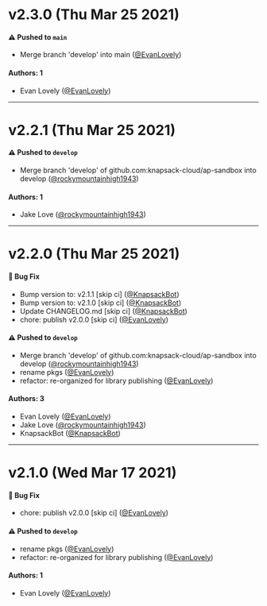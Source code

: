 # v2.3.0 (Thu Mar 25 2021)

#### ⚠️ Pushed to `main`

- Merge branch 'develop' into main ([@EvanLovely](https://github.com/EvanLovely))

#### Authors: 1

- Evan Lovely ([@EvanLovely](https://github.com/EvanLovely))

---

# v2.2.1 (Thu Mar 25 2021)

#### ⚠️ Pushed to `develop`

- Merge branch 'develop' of github.com:knapsack-cloud/ap-sandbox into develop ([@rockymountainhigh1943](https://github.com/rockymountainhigh1943))

#### Authors: 1

- Jake Love ([@rockymountainhigh1943](https://github.com/rockymountainhigh1943))

---

# v2.2.0 (Thu Mar 25 2021)

#### 🐛 Bug Fix

- Bump version to: v2.1.1 \[skip ci\] ([@KnapsackBot](https://github.com/KnapsackBot))
- Bump version to: v2.1.0 \[skip ci\] ([@KnapsackBot](https://github.com/KnapsackBot))
- Update CHANGELOG.md \[skip ci\] ([@KnapsackBot](https://github.com/KnapsackBot))
- chore: publish v2.0.0 \[skip ci\] ([@EvanLovely](https://github.com/EvanLovely))

#### ⚠️ Pushed to `develop`

- Merge branch 'develop' of github.com:knapsack-cloud/ap-sandbox into develop ([@rockymountainhigh1943](https://github.com/rockymountainhigh1943))
- rename pkgs ([@EvanLovely](https://github.com/EvanLovely))
- refactor: re-organized for library publishing ([@EvanLovely](https://github.com/EvanLovely))

#### Authors: 3

- Evan Lovely ([@EvanLovely](https://github.com/EvanLovely))
- Jake Love ([@rockymountainhigh1943](https://github.com/rockymountainhigh1943))
- KnapsackBot ([@KnapsackBot](https://github.com/KnapsackBot))

---

# v2.1.0 (Wed Mar 17 2021)

#### 🐛 Bug Fix

- chore: publish v2.0.0 \[skip ci\] ([@EvanLovely](https://github.com/EvanLovely))

#### ⚠️ Pushed to `develop`

- rename pkgs ([@EvanLovely](https://github.com/EvanLovely))
- refactor: re-organized for library publishing ([@EvanLovely](https://github.com/EvanLovely))

#### Authors: 1

- Evan Lovely ([@EvanLovely](https://github.com/EvanLovely))
